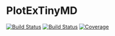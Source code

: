 # PlotExTinyMD

[![Build Status](https://github.com/ArrogantGao/PlotExTinyMD.jl/actions/workflows/CI.yml/badge.svg?branch=main)](https://github.com/ArrogantGao/PlotExTinyMD.jl/actions/workflows/CI.yml?query=branch%3Amain)
[![Build Status](https://travis-ci.com/ArrogantGao/PlotExTinyMD.jl.svg?branch=main)](https://travis-ci.com/ArrogantGao/PlotExTinyMD.jl)
[![Coverage](https://codecov.io/gh/ArrogantGao/PlotExTinyMD.jl/branch/main/graph/badge.svg)](https://codecov.io/gh/ArrogantGao/PlotExTinyMD.jl)
